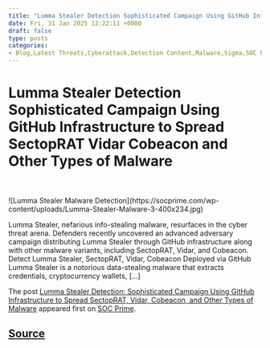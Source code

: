 ```yaml
---
title: "Lumma Stealer Detection Sophisticated Campaign Using GitHub Infrastructure to Spread SectopRAT Vidar Cobeacon and Other Types of Malware"
date: Fri, 31 Jan 2025 13:22:11 +0000
draft: false
type: posts
categories: 
- Blog,Latest Threats,Cyberattack,Detection Content,Malware,Sigma,SOC Prime Platform,Threat Detection Marketplace,Threat Hunting Content
---
```

# Lumma Stealer Detection Sophisticated Campaign Using GitHub Infrastructure to Spread SectopRAT Vidar Cobeacon and Other Types of Malware

<br/>

<br/>
![Lumma Stealer Malware Detection](https://socprime.com/wp-content/uploads/Lumma-Stealer-Malware-3-400x234.jpg)

Lumma Stealer, nefarious info-stealing malware, resurfaces in the cyber threat arena. Defenders recently uncovered an advanced adversary campaign distributing Lumma Stealer through GitHub infrastructure along with other malware variants, including SectopRAT, Vidar, and Cobeacon. Detect Lumma Stealer, SectopRAT, Vidar, Cobeacon Deployed via GitHub Lumma Stealer is a notorious data-stealing malware that extracts credentials, cryptocurrency wallets, \[…\]

The post [Lumma Stealer Detection: Sophisticated Campaign Using GitHub Infrastructure to Spread SectopRAT, Vidar, Cobeacon, and Other Types of Malware](https://socprime.com/blog/lumma-stealer-detection/) appeared first on [SOC Prime](https://socprime.com).

[Source](https://socprime.com/blog/lumma-stealer-detection/)
<br/>
---
